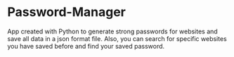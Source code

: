 # Password-Manager
App created with Python to generate strong passwords for websites and save all data in a json format file. Also, you can search for specific websites you have saved before and find your saved password.
